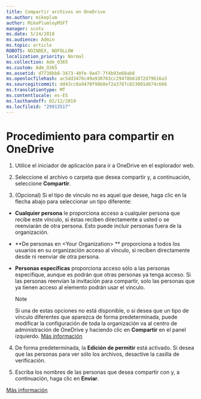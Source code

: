 ```yaml
---
title: Compartir archivos en OneDrive
ms.author: mikeplum
author: MikePlumleyMSFT
manager: scotv
ms.date: 5/24/2018
ms.audience: Admin
ms.topic: article
ROBOTS: NOINDEX, NOFOLLOW
localization_priority: Normal
ms.collection: Adm_O365
ms.custom: Adm_O365
ms.assetid: d7738bb8-3473-40fe-9a47-7f4b93e68ab8
ms.openlocfilehash: ac5dd3476c49a930763cc29478b61072d79616a3
ms.sourcegitcommit: dd43cc0a9470f98b8ef2a3787c823801d674c666
ms.translationtype: MT
ms.contentlocale: es-ES
ms.lasthandoff: 02/12/2019
ms.locfileid: "29913517"
---
```

# <a name="how-to-share-in-onedrive"></a>Procedimiento para compartir en OneDrive

1. Utilice el iniciador de aplicación para ir a OneDrive en el explorador web. 
    
2. Seleccione el archivo o carpeta que desea compartir y, a continuación, seleccione **Compartir**.
    
3. (Opcional) Si el tipo de vínculo no es aquel que desee, haga clic en la flecha abajo para seleccionar un tipo diferente:
    
  - **Cualquier persona** le proporciona acceso a cualquier persona que recibe este vínculo, si éstas reciben directamente a usted o se reenviarán de otra persona. Esto puede incluir personas fuera de la organización. 
    
  - **De personas en \<Your Organization\> ** proporciona a todos los usuarios en su organización acceso al vínculo, si reciben directamente desde ni reenviar de otra persona. 
    
  - **Personas específicas** proporciona acceso sólo a las personas especifique, aunque es podrán que otras personas ya tenga acceso. Si las personas reenvían la invitación para compartir, solo las personas que ya tienen acceso al elemento podrán usar el vínculo. 
    
    > [!NOTE]
    > Si una de estas opciones no está disponible, o si desea que un tipo de vínculo diferentes que aparezca de forma predeterminada, puede modificar la configuración de toda la organización va al centro de administración de OneDrive y haciendo clic en **Compartir** en el panel izquierdo. [Más información](https://go.microsoft.com/fwlink/?linkid=871961)
  
4. De forma predeterminada, la **Edición de permitir** está activado. Si desea que las personas para ver sólo los archivos, desactive la casilla de verificación. 
    
5. Escriba los nombres de las personas que desea compartir con y, a continuación, haga clic en **Enviar**.
    
[Más información](https://go.microsoft.com/fwlink/?linkid=871861)
  

